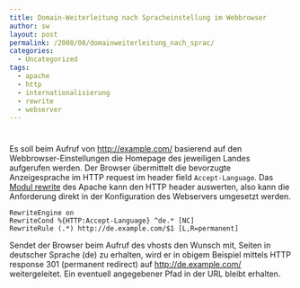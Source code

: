 ```yaml
---
title: Domain-Weiterleitung nach Spracheinstellung im Webbrowser
author: sw
layout: post
permalink: /2008/08/domainweiterleitung_nach_sprac/
categories:
  - Uncategorized
tags:
  - apache
  - http
  - internationalisierung
  - rewrite
  - webserver
---
```

# 

Es soll beim Aufruf von http://example.com/ basierend auf den Webbrowser-Einstellungen die Homepage des jeweiligen Landes aufgerufen werden. Der Browser übermittelt die bevorzugte Anzeigesprache im HTTP request im header field `Accept-Language`. Das [Modul rewrite][1] des Apache kann den HTTP header auswerten, also kann die Anforderung direkt in der Konfiguration des Webservers umgesetzt werden.

 [1]: http://httpd.apache.org/docs/2.2/mod/mod_rewrite.html

    RewriteEngine on
    RewriteCond %{HTTP:Accept-Language} ^de.* [NC]
    RewriteRule (.*) http://de.example.com/$1 [L,R=permanent]
    

Sendet der Browser beim Aufruf des vhosts den Wunsch mit, Seiten in deutscher Sprache (de) zu erhalten, wird er in obigem Beispiel mittels HTTP response 301 (permanent redirect) auf http://de.example.com/ weitergeleitet. Ein eventuell angegebener Pfad in der URL bleibt erhalten.